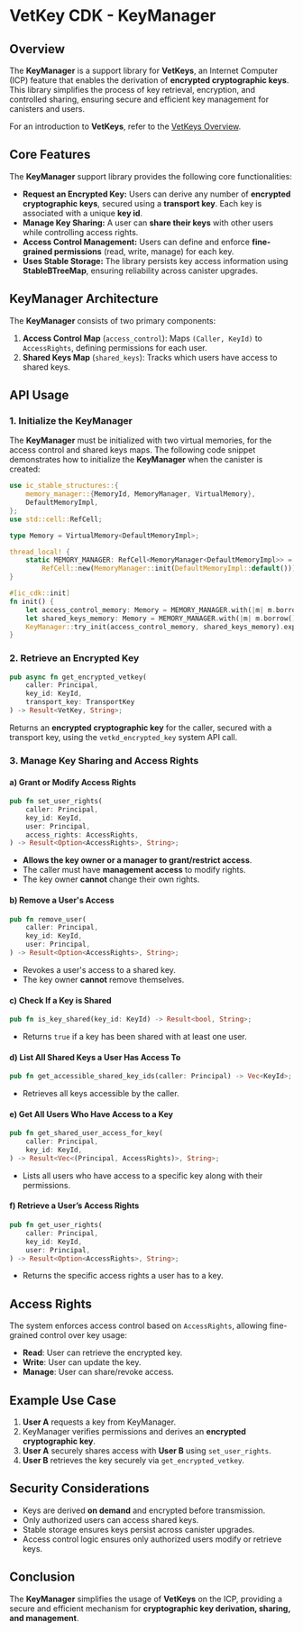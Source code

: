 # VetKey CDK - KeyManager

## Overview
The **KeyManager** is a support library for **VetKeys**, an Internet Computer (ICP) feature that enables the derivation of **encrypted cryptographic keys**. This library simplifies the process of key retrieval, encryption, and controlled sharing, ensuring secure and efficient key management for canisters and users.

For an introduction to **VetKeys**, refer to the [VetKeys Overview](https://internetcomputer.org/docs/building-apps/network-features/encryption/VetKeys).

## Core Features
The **KeyManager** support library provides the following core functionalities:

- **Request an Encrypted Key:** Users can derive any number of **encrypted cryptographic keys**, secured using a **transport key**. Each key is associated with a unique **key id**.
- **Manage Key Sharing:** A user can **share their keys** with other users while controlling access rights.
- **Access Control Management:** Users can define and enforce **fine-grained permissions** (read, write, manage) for each key.
- **Uses Stable Storage:** The library persists key access information using **StableBTreeMap**, ensuring reliability across canister upgrades.

## KeyManager Architecture
The **KeyManager** consists of two primary components:
1. **Access Control Map** (`access_control`): Maps `(Caller, KeyId)` to `AccessRights`, defining permissions for each user.
2. **Shared Keys Map** (`shared_keys`): Tracks which users have access to shared keys.


## API Usage

### 1. Initialize the KeyManager

The **KeyManager** must be initialized with two virtual memories, for the access control and shared keys maps. The following code snippet demonstrates how to initialize the **KeyManager** when the canister is created:

```rust
use ic_stable_structures::{
    memory_manager::{MemoryId, MemoryManager, VirtualMemory},
    DefaultMemoryImpl,
};
use std::cell::RefCell;

type Memory = VirtualMemory<DefaultMemoryImpl>;

thread_local! {
    static MEMORY_MANAGER: RefCell<MemoryManager<DefaultMemoryImpl>> =
        RefCell::new(MemoryManager::init(DefaultMemoryImpl::default()));
}

#[ic_cdk::init]
fn init() {
    let access_control_memory: Memory = MEMORY_MANAGER.with(|m| m.borrow().get(MemoryId::new(0)));
    let shared_keys_memory: Memory = MEMORY_MANAGER.with(|m| m.borrow().get(MemoryId::new(1)));
    KeyManager::try_init(access_control_memory, shared_keys_memory).expect("failed to initialize memory");
}
```

### 2. Retrieve an Encrypted Key
```rust
pub async fn get_encrypted_vetkey(
    caller: Principal,
    key_id: KeyId,
    transport_key: TransportKey
) -> Result<VetKey, String>;
```
Returns an **encrypted cryptographic key** for the caller, secured with a transport key, using the `vetkd_encrypted_key` system API call.

### 3. Manage Key Sharing and Access Rights
#### a) Grant or Modify Access Rights
```rust
pub fn set_user_rights(
    caller: Principal,
    key_id: KeyId,
    user: Principal,
    access_rights: AccessRights,
) -> Result<Option<AccessRights>, String>;
```
- **Allows the key owner or a manager to grant/restrict access**.
- The caller must have **management access** to modify rights.
- The key owner **cannot** change their own rights.

#### b) Remove a User's Access
```rust
pub fn remove_user(
    caller: Principal,
    key_id: KeyId,
    user: Principal,
) -> Result<Option<AccessRights>, String>;
```
- Revokes a user's access to a shared key.
- The key owner **cannot** remove themselves.

#### c) Check If a Key is Shared
```rust
pub fn is_key_shared(key_id: KeyId) -> Result<bool, String>;
```
- Returns `true` if a key has been shared with at least one user.

#### d) List All Shared Keys a User Has Access To
```rust
pub fn get_accessible_shared_key_ids(caller: Principal) -> Vec<KeyId>;
```
- Retrieves all keys accessible by the caller.

#### e) Get All Users Who Have Access to a Key
```rust
pub fn get_shared_user_access_for_key(
    caller: Principal,
    key_id: KeyId,
) -> Result<Vec<(Principal, AccessRights)>, String>;
```
- Lists all users who have access to a specific key along with their permissions.

#### f) Retrieve a User’s Access Rights
```rust
pub fn get_user_rights(
    caller: Principal,
    key_id: KeyId,
    user: Principal,
) -> Result<Option<AccessRights>, String>;
```
- Returns the specific access rights a user has to a key.

## Access Rights
The system enforces access control based on `AccessRights`, allowing fine-grained control over key usage:
- **Read**: User can retrieve the encrypted key.
- **Write**: User can update the key.
- **Manage**: User can share/revoke access.

## Example Use Case
1. **User A** requests a key from KeyManager.
2. KeyManager verifies permissions and derives an **encrypted cryptographic key**.
3. **User A** securely shares access with **User B** using `set_user_rights`.
4. **User B** retrieves the key securely via `get_encrypted_vetkey`.

## Security Considerations
- Keys are derived **on demand** and encrypted before transmission.
- Only authorized users can access shared keys.
- Stable storage ensures keys persist across canister upgrades.
- Access control logic ensures only authorized users modify or retrieve keys.

## Conclusion
The **KeyManager** simplifies the usage of **VetKeys** on the ICP, providing a secure and efficient mechanism for **cryptographic key derivation, sharing, and management**.

